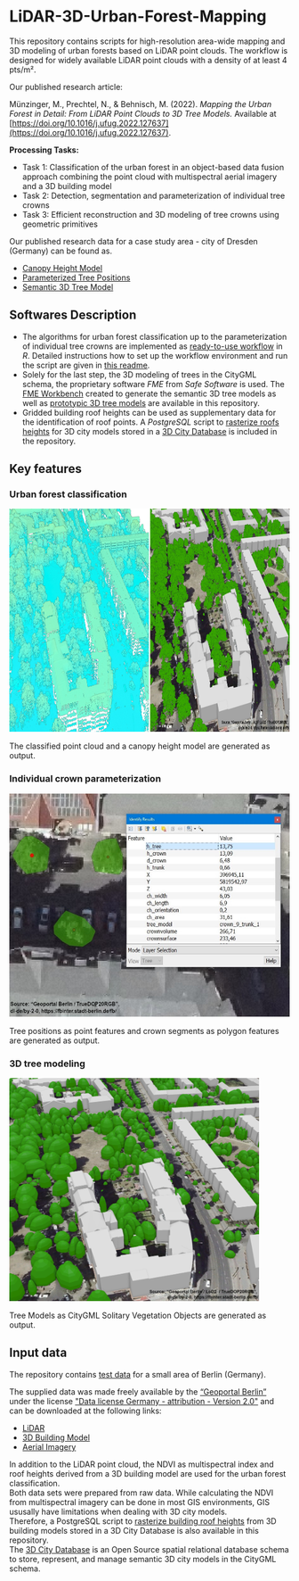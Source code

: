 # LiDAR-3D-Urban-Forest-Mapping
This repository contains scripts for high-resolution area-wide mapping and 3D modeling of urban forests based on LiDAR point clouds. 
The workflow is designed for widely available LiDAR point clouds with a density of at least 4 pts/m². 

Our published research article:

Münzinger, M., Prechtel, N., & Behnisch, M. (2022). *Mapping the Urban Forest in Detail: From LiDAR Point Clouds to 3D Tree Models.* Available at [https://doi.org/10.1016/j.ufug.2022.127637](https://doi.org/10.1016/j.ufug.2022.127637).

**Processing Tasks:** 

* Task 1: Classification of the urban forest in an object-based data fusion approach combining the point cloud with multispectral aerial imagery and a 3D building model
* Task 2: Detection, segmentation and parameterization of individual tree crowns 
* Task 3: Efficient reconstruction and 3D modeling of tree crowns using geometric primitives


Our published research data for a case study area - city of Dresden (Germany) can be found as.

* [Canopy Height Model](https://zenodo.org/record/7536524)
* [Parameterized Tree Positions](https://zenodo.org/record/7536550)
* [Semantic 3D Tree Model](https://zenodo.org/record/7536562)


## Softwares Description 

* The algorithms for urban forest classification up to the parameterization of individual tree crowns are implemented as [ready-to-use workflow](/src/R/urban_forests_classification_and_crown_parameterization.Rmd) in *R*. Detailed instructions how to set up the workflow environment and run the script are given in [this readme](/src/R/how-to-run_workflow.md).  
* Solely for the last step, the 3D modeling of trees in the CityGML schema, the proprietary software *FME* from *Safe Software* is used. The [FME Workbench](/src/fme_workbench/Create_3D_Tree_Models_geojson2citygml.fmw) created to generate the semantic 3D tree models as well as [prototypic 3D tree models](/data/tree_prototypes) are available in this repository.  
* Gridded building roof heights can be used as supplementary data for the identification of roof points. A *PostgreSQL* script to [rasterize roofs heights](/src/postgresql/3DCityDB_rasterize_lod2_roof_heights.pgsql) for 3D city models stored in a [3D City Database](https://www.3dcitydb.org/3dcitydb/) is included in the repository.

## Key features
### Urban forest classification

<img src="images/classification.jpg" height="400">

The classified point cloud and a canopy height model are generated as output.


### Individual crown parameterization

<img src="images/parameterization.jpg" height="400">

Tree positions as point features and crown segments as polygon features are generated as output.


### 3D tree modeling

<img src="images/modeling.jpg" height="400">

Tree Models as CityGML Solitary Vegetation Objects are generated as output.


## Input data
The repository contains [test data](/data) for a small area of Berlin (Germany). 

The supplied data was made freely available by the [“Geoportal Berlin”](https://fbinter.stadt-berlin.de/fb/index.jsp) under the license ["Data license Germany - attribution - Version 2.0"](https://www.govdata.de/dl-de/by-2-0) and can be downloaded at the following links:

* [LiDAR](https://fbinter.stadt-berlin.de/fb/berlin/service_intern.jsp?id=a_als@senstadt&type=FEED)
* [3D Building Model](https://fbinter.stadt-berlin.de/fb/berlin/service_intern.jsp?id=a_lod2@senstadt&type=FEED)
* [Aerial Imagery](https://fbinter.stadt-berlin.de/fb/berlin/service_intern.jsp?id=a_luftbild2020_true_cir@senstadt&type=FEED)

In addition to the LiDAR point cloud, the NDVI as multispectral index and roof heights derived from a 3D building model are used for the urban forest classification.   
Both data sets were prepared from raw data. While calculating the NDVI from multispectral imagery can be done in most GIS environments, GIS ususally have limitations when dealing with 3D city models.  
Therefore, a PostgreSQL script to  [rasterize building roof heights](/src/postgresql/3DCityDB_rasterize_lod2_roof_heights.pgsql) from 3D building models stored in a 3D City Database is also available in this repository.  
The [3D City Database](https://www.3dcitydb.org/3dcitydb/) is an Open Source spatial relational database schema to store, represent, and manage semantic 3D city models in the CityGML schema.

